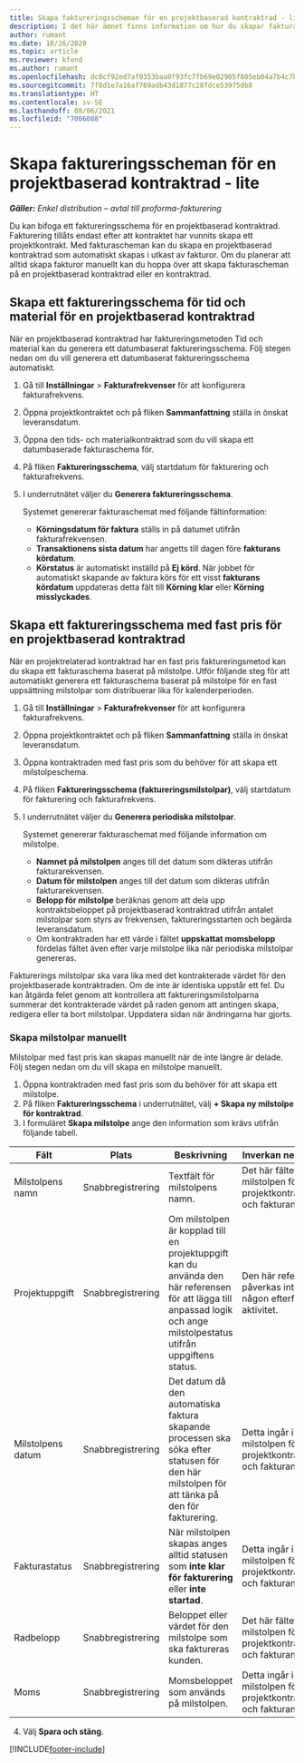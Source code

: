 ```yaml
---
title: Skapa faktureringsscheman för en projektbaserad kontraktrad - lite
description: I det här ämnet finns information om hur du skapar fakturascheman och milstolpar.
author: rumant
ms.date: 10/26/2020
ms.topic: article
ms.reviewer: kfend
ms.author: rumant
ms.openlocfilehash: dc0cf92ed7af0353baa0f93fc7fb69e02905f805eb04a7b4c7bc99cfe59da62a
ms.sourcegitcommit: 7f8d1e7a16af769adb43d1877c28fdce53975db8
ms.translationtype: HT
ms.contentlocale: sv-SE
ms.lasthandoff: 08/06/2021
ms.locfileid: "7006088"
---
```

# <a name="create-invoice-schedules-on-a-project-based-contract-line---lite"></a>Skapa faktureringsscheman för en projektbaserad kontraktrad - lite

_**Gäller:** Enkel distribution – avtal till proforma-fakturering_

Du kan bifoga ett faktureringsschema för en projektbaserad kontraktrad. Fakturering tillåts endast efter att kontraktet har vunnits skapa ett projektkontrakt. Med fakturascheman kan du skapa en projektbaserad kontraktrad som automatiskt skapas i utkast av fakturor. Om du planerar att alltid skapa fakturor manuellt kan du hoppa över att skapa fakturascheman på en projektbaserad kontraktrad eller en kontraktrad.

## <a name="create-a-time-and-material-invoice-schedule-for-a-project-based-contract-line"></a>Skapa ett faktureringsschema för tid och material för en projektbaserad kontraktrad

När en projektbaserad kontraktrad har faktureringsmetoden Tid och material kan du generera ett datumbaserat faktureringsschema. Följ stegen nedan om du vill generera ett datumbaserat faktureringsschema automatiskt.

1. Gå till **Inställningar** > **Fakturafrekvenser** för att konfigurera fakturafrekvens.
2. Öppna projektkontraktet och på fliken **Sammanfattning** ställa in önskat leveransdatum.
3. Öppna den tids- och materialkontraktrad som du vill skapa ett datumbaserade fakturaschema för. 
4. På fliken **Faktureringsschema**, välj startdatum för fakturering och fakturafrekvens. 
5. I underrutnätet väljer du **Generera faktureringsschema**.

    Systemet genererar fakturaschemat med följande fältinformation:

    - **Körningsdatum för faktura** ställs in på datumet utifrån fakturafrekvensen.
    - **Transaktionens sista datum** har angetts till dagen före **fakturans kördatum**.
    - **Körstatus** är automatiskt inställd på **Ej körd**. När jobbet för automatiskt skapande av faktura körs för ett visst **fakturans kördatum** uppdateras detta fält till **Körning klar** eller **Körning misslyckades**.

## <a name="create-a-fixed-price-invoice-schedule-for-a-project-based-contract-line"></a>Skapa ett faktureringsschema med fast pris för en projektbaserad kontraktrad

När en projektrelaterad kontraktrad har en fast pris faktureringsmetod kan du skapa ett fakturaschema baserat på milstolpe. Utför följande steg för att automatiskt generera ett fakturaschema baserat på milstolpe för en fast uppsättning milstolpar som distribuerar lika för kalenderperioden.

1. Gå till **Inställningar** > **Fakturafrekvenser** för att konfigurera fakturafrekvens.
2. Öppna projektkontraktet och på fliken **Sammanfattning** ställa in önskat leveransdatum.
3. Öppna kontraktraden med fast pris som du behöver för att skapa ett milstolpeschema. 
4. På fliken **Faktureringsschema (faktureringsmilstolpar)**, välj startdatum för fakturering och fakturafrekvens. 
5. I underrutnätet väljer du **Generera periodiska milstolpar**.

    Systemet genererar fakturaschemat med följande information om milstolpe.

    - **Namnet på milstolpen** anges till det datum som dikteras utifrån fakturarekvensen.
    - **Datum för milstolpen** anges till det datum som dikteras utifrån fakturarekvensen.
    - **Belopp för milstolpe** beräknas genom att dela upp kontraktsbeloppet på projektbaserad kontraktrad utifrån antalet milstolpar som styrs av frekvensen, faktureringsstarten och begärda leveransdatum.
    - Om kontraktraden har ett värde i fältet **uppskattat momsbelopp** fördelas fältet även efter varje milstolpe lika när periodiska milstolpar genereras.

Fakturerings milstolpar ska vara lika med det kontrakterade värdet för den projektbaserade kontraktraden. Om de inte är identiska uppstår ett fel. Du kan åtgärda felet genom att kontrollera att faktureringsmilstolparna summerar det kontrakterade värdet på raden genom att antingen skapa, redigera eller ta bort milstolpar. Uppdatera sidan när ändringarna har gjorts.

### <a name="manually-create-milestones"></a>Skapa milstolpar manuellt

Milstolpar med fast pris kan skapas manuellt när de inte längre är delade. Följ stegen nedan om du vill skapa en milstolpe manuellt.

1. Öppna kontraktraden med fast pris som du behöver för att skapa ett milstolpe. 
2. På fliken **Faktureringsschema** i underrutnätet, välj **+ Skapa ny milstolpe för kontraktrad**.
3. I formuläret **Skapa milstolpe** ange den information som krävs utifrån följande tabell. 

| Fält | Plats | Beskrivning | Inverkan nedströms |
| --- | --- | --- | --- |
| Milstolpens namn | Snabbregistrering | Textfält för milstolpens namn. | Det här fältet ingår i milstolpen för projektkontraktraden och fakturan. |
| Projektuppgift | Snabbregistrering | Om milstolpen är kopplad till en projektuppgift kan du använda den här referensen för att lägga till anpassad logik och ange milstolpestatus utifrån uppgiftens status. | Den här referensen påverkas inte av någon efterföljande aktivitet. |
| Milstolpens datum | Snabbregistrering | Det datum då den automatiska faktura skapande processen ska söka efter statusen för den här milstolpen för att tänka på den för fakturering. | Detta ingår i milstolpen för projektkontraktraden och fakturan. |
| Fakturastatus | Snabbregistrering | När milstolpen skapas anges alltid statusen som **inte klar för fakturering** eller **inte startad**. | Detta ingår i milstolpen för projektkontraktraden och fakturan. |
| Radbelopp | Snabbregistrering | Beloppet eller värdet för den milstolpe som ska faktureras kunden. | Det här fältet ingår i milstolpen för projektkontraktraden och fakturan. |
| Moms | Snabbregistrering | Momsbeloppet som används på milstolpen. | Detta ingår i milstolpen för projektkontraktraden och fakturan. |

4. Välj **Spara och stäng**.


[!INCLUDE[footer-include](../../includes/footer-banner.md)]